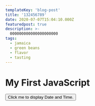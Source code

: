 ```yaml
---
templateKey: 'blog-post'
title: '132456789'
date: 2020-07-07T15:04:10.000Z
featuredpost: true
description: >-
  000000000000000000000
tags:
  - jamaica
  - green beans
  - flavor
  - tasting
---
```


<!DOCTYPE html>
<html>
<body>

<h1>My First JavaScript</h1>

<button type="button"
onclick="document.getElementById('demo').innerHTML = Date()">
Click me to display Date and Time.</button>

<p id="demo"></p>

</body>
</html> 